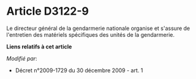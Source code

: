 # Article D3122-9

Le directeur général de la gendarmerie nationale organise et s'assure de l'entretien des matériels spécifiques des unités de
la gendarmerie.

**Liens relatifs à cet article**

_Modifié par_:

  - Décret n°2009-1729 du 30 décembre 2009 - art. 1
